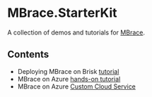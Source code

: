 # MBrace.StarterKit

A collection of demos and tutorials for [MBrace](http://m-brace.net/).

## Contents

* Deploying MBrace on Brisk [tutorial](azure/brisk-tutorial.md)
* MBrace on Azure [hands-on tutorial](azure/HandsOnTutorial)
* MBrace on Azure [Custom Cloud Service](azure/AZURE.md)
